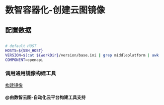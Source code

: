 # 数智容器化-创建云图镜像

## 配置数据

````bash

# default HOST 
HOSTS=${SSH_HOST}
VERSION=$(cat ${workDir}/version/base.ini | grep middleplatform | awk '{print $2}')
COMPONENT=openapi
````

### 调用通用镜像构建工具

[构建镜像](buildImages.md)

#### @由数智云图-自动化云平台构建工具支持